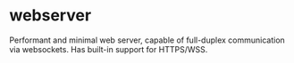 # webserver
Performant and minimal web server, capable of full-duplex communication via websockets. Has built-in support for HTTPS/WSS.
